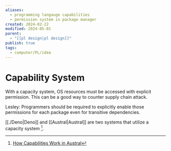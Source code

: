 ```yaml
---
aliases:
  - programming langauge capabilities
  - permission system in package manager
created: 2024-02-22
modified: 2024-05-01
parent:
  - "[[pl design|pl design]]"
publish: true
tags:
  - computer/PL/idea
---
```

# Capability System

With a capacity system, OS resources must be accessed with explicit permission. This can be a good way to counter supply chain attack.

Lesley: Programmers should be required to explicitly enable those permissions for each package even for transitive dependencies.

[[./Deno|Deno]] and [[Austral|Austral]] are two systems that utilize a capacity system [^1].

[^1]: [How Capabilities Work in Austral](https://borretti.me/article/how-capabilities-work-austral)